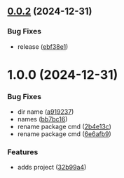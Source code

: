 ## [0.0.2](https://github.com/falcorocks/TrustRootAssembler/compare/v0.0.1...v0.0.2) (2024-12-31)


### Bug Fixes

* release ([ebf38e1](https://github.com/falcorocks/TrustRootAssembler/commit/ebf38e16d8ea754d49db65f6bb66439c406e8ee5))

# 1.0.0 (2024-12-31)


### Bug Fixes

* dir name ([a919237](https://github.com/falcorocks/TrustRootAssembler/commit/a919237ec9fc37b8f30ad0b55cdf1caa8f6e51e4))
* names ([bb7bc16](https://github.com/falcorocks/TrustRootAssembler/commit/bb7bc168f93ee638831d3fd405f3395579b0434d))
* rename package cmd ([2b4e13c](https://github.com/falcorocks/TrustRootAssembler/commit/2b4e13c73ed14eac5ed67dbc41a516d857da7fbe))
* rename package cmd ([6e6afb9](https://github.com/falcorocks/TrustRootAssembler/commit/6e6afb94478cfd48c395c44e4eb0766132136812))


### Features

* adds project ([32b99a4](https://github.com/falcorocks/TrustRootAssembler/commit/32b99a40617069660616d3f64ca017672a6dd5f3))
